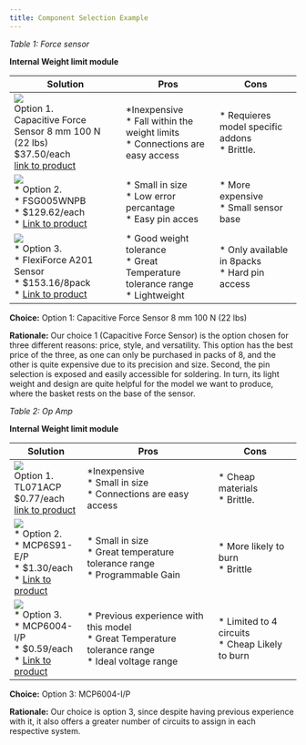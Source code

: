```yaml
---
title: Component Selection Example
---
```




*Table 1: Force sensor*

**Internal Weight limit module**

| **Solution**                                                                                                                                                                                      | **Pros**                                                                                                                                    | **Cons**                                                                                            |
| ------------------------------------------------------------------------------------------------------------------------------------------------------------------------------------------------- | ------------------------------------------------------------------------------------------------------------------------------------------- | --------------------------------------------------------------------------------------------------- |
| ![](https://www.robotshop.com/cdn/shop/files/capacitive-force-sensor-8-mm-100-n-22-lbs.webp?v=1720520354&width=500)<br>Option 1.<br> Capacitive Force Sensor 8 mm 100 N (22 lbs)<br>$37.50/each<br>[link to product](https://www.robotshop.com/products/capacitive-force-sensor-8-mm-100-n-22-lbs?srsltid=AfmBOor19xwTwwhdVJn0yiEShylPY2O0GjxZPYAcsRH4sPB03Ol_urBEaN4)                 | \*Inexpensive<br>\* Fall within the weight limits<br>\* Connections are easy access                                               | \* Requieres model specific addons<br>\* Brittle. |
| ![](https://www.mouser.com/images/honeywell/lrg/FSG.jpg)<br>\* Option 2. <br>\* FSG005WNPB <br>\* $129.62/each <br>\* [Link to product](https://www.tti.com/content/ttiinc/en/apps/part-detail.html?partsNumber=FSG005WNPB&mfgShortname=HON&srsltid=AfmBOoqxZRMXxUbu3haqkQcgSzEY6cKdgm8rqvCJfbez0ZP6yMrMC1ZgK2Q) | \* Small in size <br>\* Low error percantage <br> \* Easy pin acces | * More expensive <br>\* Small sensor base                                                       |
| ![](https://www.tekscan.com/sites/default/files/a201-main.jpg)<br>\* Option 3. <br>\* FlexiForce A201 Sensor <br>\* $153.16/8pack <br>\* [Link to product](https://www.tekscan.com/products-solutions/force-sensors/a201?utm_source=google&utm_medium=cpc&utm_campaign=shopping&utm_term=flexi&srsltid=AfmBOop3h7dcBe6WylGcv82oo1NJw9CDjoKWqct8cF7wpX0699rHpx7Y9GM&v=290) | \* Good weight tolerance <br>\* Great Temperature tolerance range <br> \* Lightweight | * Only available in 8packs <br>\* Hard pin access                                                       |

**Choice:** Option 1: Capacitive Force Sensor 8 mm 100 N (22 lbs)

**Rationale:** Our choice 1 (Capacitive Force Sensor) is the option chosen for three different reasons: price, style, and versatility. This option has the best price of the three, as one can only be purchased in packs of 8, and the other is quite expensive due to its precision and size. Second, the pin selection is exposed and easily accessible for soldering. In turn, its light weight and design are quite helpful for the model we want to produce, where the basket rests on the base of the sensor.



*Table 2: Op Amp*

**Internal Weight limit module**

| **Solution**                                                                                                                                                                                      | **Pros**                                                                                                                                    | **Cons**                                                                                            |
| ------------------------------------------------------------------------------------------------------------------------------------------------------------------------------------------------- | ------------------------------------------------------------------------------------------------------------------------------------------- | --------------------------------------------------------------------------------------------------- |
| ![](https://mm.digikey.com/Volume0/opasdata/d220001/medias/images/6222/296%7E4040082%7EP%7E8.jpg?hidebanner=true)<br>Option 1.<br> TL071ACP <br>$0.77/each<br>[link to product](https://www.digikey.com/en/products/detail/texas-instruments/TL071ACP/378370?gclsrc=aw.ds&gad_source=1&gad_campaignid=17336967819&gclid=EAIaIQobChMI48Xjv4G3kAMVjSzUAR2Uuil2EAQYASABEgJU-_D_BwE)                 | \*Inexpensive<br>\* Small in size <br>\* Connections are easy access                                               | \* Cheap materials <br>\* Brittle. |
| ![](https://mm.digikey.com/Volume0/opasdata/d220001/derivates/1/300/341/924/150%7EC04-018%7EP%2C%20PA%7E8_sml%28200x200%29.jpg)<br>\* Option 2. <br>\* MCP6S91-E/P <br>\* $1.30/each <br>\* [Link to product](https://www.digikey.com/en/products/detail/microchip-technology/MCP6S91-E-P/716264?gclsrc=aw.ds&gad_source=1&gad_campaignid=17336967819&gclid=EAIaIQobChMI48Xjv4G3kAMVjSzUAR2Uuil2EAQYAyABEgKygPD_BwE) | \* Small in size <br>\* Great temperature tolerance range <br> \* Programmable Gain | * More likely to burn <br>\* Brittle                                                       |
| ![](https://mm.digikey.com/Volume0/opasdata/d220001/derivates/1/010/927/070/150%7EC04-005%7EP%2C-PD%7E14_sml.jpg)<br>\* Option 3. <br>\* MCP6004-I/P <br>\* $0.59/each <br>\* [Link to product](https://www.digikey.com/en/products/detail/microchip-technology/MCP6004-I-P/523060?gclsrc=aw.ds&gad_source=1&gad_campaignid=20228387720&gclid=EAIaIQobChMIvbiD1YO3kAMVdCzUAR3hOxDlEAQYAiABEgLkUPD_BwE) | \* Previous experience with this model <br>\* Great Temperature tolerance range <br> \* Ideal voltage range | * Limited to 4 circuits <br>\* Cheap Likely to burn                                                       |

**Choice:** Option 3: MCP6004-I/P

**Rationale:** Our choice is option 3, since despite having previous experience with it, it also offers a greater number of circuits to assign in each respective system.

